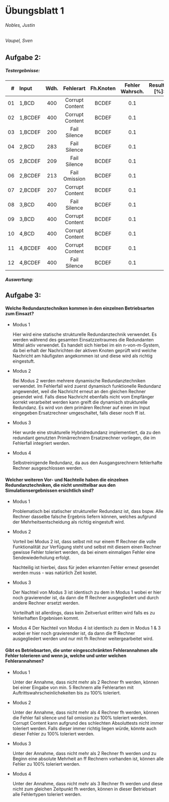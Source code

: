 # Übungsblatt 1
###### Nobles, Justin
###### Vaupel, Sven

## Aufgabe 2:

##### Testergebnisse:
| #  | Input   | Wdh. | Fehlerart       | Fh.Knoten | Fehler Wahrsch. | Result [%]: | 0   | 1   | 2   | 3   | 4   |
|---:|:--------|:----:|:---------------:|:---------:|:---------------:|------------:|:---:|:---:|:---:|:---:|:---:|
| 01 | 1,BCD   | 400  | Corrupt Content | BCDEF     | 0.1             |             | 3   | 69  | 13  | 0   | 15  |
| 02 | 1,BCDEF | 400  | Corrupt Content | BCDEF     | 0.1             |             | 1   | 92  | 2   | 0   | 5   |
| 03 | 1,BCDEF | 200  | Fail Silence    | BCDEF     | 0.1             |             | 1   | 92  | 0   | 0   | 7   |
| 04 | 2,BCD   | 283  | Fail Silence    | BCDEF     | 0.1             |             | 36  | 53  | 0   | 0   | 11  |
| 05 | 2,BCDEF | 209  | Fail Silence    | BCDEF     | 0.1             |             | 34  | 65  | 0   | 0   | 1   |
| 06 | 2,BCDEF | 213  | Fail Omission   | BCDEF     | 0.1             |             | 100 | 0   | 0   | 0   | 0   |
| 07 | 2,BCDEF | 207  | Corrupt Content | BCDEF     | 0.1             |             | 37  | 46  | 10  | 7   | 0   |
| 08 | 3,BCD   | 400  | Fail Silence    | BCDEF     | 0.1             |             | 5   | 90  | 0   | 0   | 5   |
| 09 | 3,BCD   | 400  | Corrupt Content | BCDEF     | 0.1             |             | 6   | 70  | 11  | 0   | 13  |
| 10 | 4,BCD   | 400  | Corrupt Content | BCDEF     | 0.1             |             | 5   | 27  | 5   | 0   | 63  |
| 11 | 4,BCDEF | 400  | Corrupt Content | BCDEF     | 0.1             |             | 0.5 | 59  | 7.5 | 0   | 33  |
| 12 | 4,BCDEF | 400  | Fail Silence    | BCDEF     | 0.1             |             | 0   | 61  | 0   | 0   | 39  |


##### Auswertung:

## Aufgabe 3:


#### Welche Redundanztechniken kommen in den einzelnen Betriebsarten zum Einsazt?
- Modus 1

  Hier wird eine statische strukturelle Redundanztechnik verwendet. Es werden während des gesamten Einsatzzeitraumes die Redundanten Mittel aktiv verwendet. Es handelt sich hierbei im ein n-von-m-System, da bei erhalt der Nachrichten der aktiven Knoten geprüft wird welche Nachricht am häufigsten angekommen ist und diese wird als richtig eingestuft.

- Modus 2

  Bei Modus 2 werden mehrere dynamische Redundanztechniken verwendet.
Im Fehlerfall wird zuerst dynamisch funktionelle Redundanz angewendet, weil die Nachricht erneut an den gleichen Rechner gesendet wird.
Falls diese Nachricht ebenfalls nicht vom Empfänger korrekt verarbeitet werden kann greift die dynamisch strukturelle Redundanz. Es wird von dem primären Rechner auf einen im Input eingegeben Ersatzrechner umgeschaltet, falls dieser noch ff ist.

- Modus 3

  Hier wurde eine strukturelle Hybridredundanz implementiert, da zu den redundant genutzten Primärrechnern Ersatzrechner vorliegen, die im Fehlerfall integriert werden.

- Modus 4

  Selbstreinigende Redundanz, da aus den Ausgangsrechnern fehlerhafte Rechner ausgeschlossen werden.


#### Welcher weiteren Vor- und Nachteile  haben die einzelnen Redundanztechniken, die nicht unmittelbar aus den Simulationsergebnissen ersichtlich sind?

- Modus 1

  Problematisch bei statischer struktureller Redundanz ist, dass bspw. Alle Rechner dasselbe falsche Ergebnis liefern können, welches aufgrund der Mehrheitsentscheidung als richtig eingestuft wird.

- Modus 2

  Vorteil bei Modus 2 ist, dass selbst mit nur einem ff Rechner die volle Funktionalität zur Verfügung steht und selbst mit diesem einen Rechner gewisse Fehler toleriert werden, da bei einem einmaligen Fehler eine Sendewiederholung erfolgt.
  
  Nachteilig ist hierbei, dass für jeden erkannten Fehler erneut gesendet werden muss -  was natürlich Zeit kostet.

- Modus 3

  Der Nachteil von Modus 3 ist identisch zu dem in Modus 1 wobei er hier noch gravierender ist, da dann die ff Rechner ausgegliedert und durch andere Rechner ersetzt werden.

  Vorteilhaft ist allerdings, dass kein Zeitverlust erlitten wird falls es zu fehlerhaften Ergebnisen kommt.

- Modus 4
  Der Nachteil von Modus 4 ist identisch zu dem in Modus 1 & 3 wobei er hier noch gravierender ist, da dann die ff Rechner ausgegliedert werden und nur mit fh Rechner weitergearbeitet wird.


#### Gibt es Betriebsarten, die unter eingescchränkten Fehlerannahmen alle Fehler tolerieren und wenn ja, welche und unter welchen Fehlerannahmen?

- Modus 1

  Unter der Annahme, dass nicht mehr als 2 Rechner fh werden, können bei einer Eingabe von min. 5 Rechnern alle Fehlerarten mit Auftrittswahrscheinlichekeiten bis zu 100% toleriert.

- Modus 2

  Unter der Annahme, dass nicht mehr als 4 Rechner fh werden, können die Fehler fail silence und fail omission zu 100% toleriert werden. Corrupt Content kann aufgrund des schlechten Absoluttests nicht immer toleriert werden. Falls dieser immer richtig liegen würde, könnte auch dieser Fehler zu 100% toleriert werden.

- Modus 3

  Unter der Annahme, dass nicht mehr als 2 Rechner fh werden und zu Beginn eine absolute Mehrheit an ff Rechnern vorhanden ist, können alle Fehler zu 100% toleriert werden.


- Modus 4

  Unter der Annahme, dass nicht mehr als 3 Rechner fh werden und diese nicht zum gleichen Zeitpunkt fh werden, können in dieser Betriebsart alle Fehlertypen toleriert werden.
